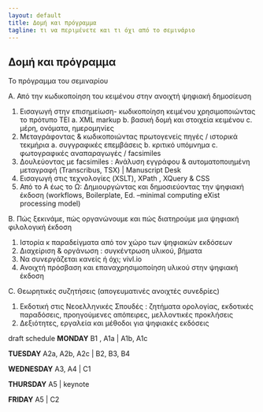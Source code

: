 ```yaml
---
layout: default
title: Δομή και πρόγραμμα 
tagline: τι να περιμένετε και τι όχι από το σεμινάριο
---
```


## Δομή και πρόγραμμα 
 Το πρόγραμμα του σεμιναρίου 
 
 A.	Από την κωδικοποίηση του κειμένου στην ανοιχτή ψηφιακή δημοσίευση 
1. Εισαγωγή στην επισημείωση- κωδικοποίηση κειμένου χρησιμοποιώντας το πρότυπο ΤΕΙ 
a.	XML markup
b.	βασική δομή και στοιχεία κειμένου
c.	μέρη, ονόματα, ημερομηνίες
2.	Μεταγράφοντας & κωδικοποιώντας πρωτογενείς πηγές / ιστορικά τεκμήρια
a.	συγγραφικές επεμβάσεις
b.	κριτικό υπόμνημα 
c.	        φωτογραφικές αναπαραγωγές / facsimiles
3.	Δουλεύοντας με facsimiles : Ανάλυση εγγράφου & αυτοματοποιημένη μεταγραφή (Transcribus, TSX) | Manuscript Desk
4.	Εισαγωγή στις τεχνολογίες (XSLT), XPath , XQuery & CSS
5.	Από το Α έως το Ω: Δημιουργώντας και δημοσιεύοντας την ψηφιακή έκδοση (workflows, Boilerplate, Ed. –minimal computing eXist processing model)

B.	Πώς ξεκινάμε, πώς οργανώνουμε και πώς διατηρούμε μια ψηφιακή φιλολογική έκδοση 
1.	Ιστορία κ παραδείγματα από τον χώρο των ψηφιακών εκδόσεων
2.	Διαχείριση & οργάνωση :  συγκέντρωση υλικού, βήματα  
3.	Να συνεργάζεται κανείς ή όχι; vivl.io
4.	Ανοιχτή πρόσβαση και επαναχρησιμοποίηση υλικού στην ψηφιακή έκδοση

C. Θεωρητικές συζητήσεις (απογευματινές ανοιχτές συνεδρίες)
1.	Εκδοτική στις Νεοελληνικές Σπουδές : ζητήματα ορολογίας, εκδοτικές παραδόσεις, προηγούμενες απόπειρες, μελλοντικές προκλήσεις
2.	Δεξιότητες, εργαλεία και μέθοδοι για ψηφιακές εκδόσεις

draft schedule
**MONDAY**	B1 , A1a  |  A1b, A1c

**TUESDAY**	  A2a, A2b, A2c |  B2, B3,  B4 

**WEDNESDAY**   A3, A4  |  C1 

**THURSDAY**	    A5	 |	  keynote

**FRIDAY**  A5  | C2

	                     
	 

